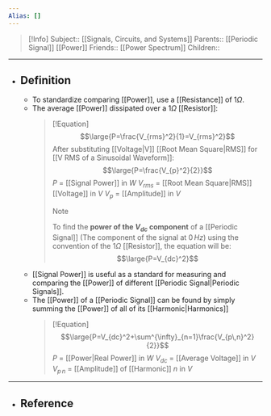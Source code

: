 ```yaml
---
Alias: []
---
```

> [!Info]
> Subject:: [[Signals, Circuits, and Systems]]
> Parents:: [[Periodic Signal]] [[Power]]
> Friends:: [[Power Spectrum]]
> Children:: 
---
- ## Definition
	- To standardize comparing [[Power]], use a [[Resistance]] of $1\Omega$.
	- The average [[Power]] dissipated over a $1\Omega$ [[Resistor]]:
	  > [!Equation]
	  > $$\large{P=\frac{V_{rms}^2}{1}=V_{rms}^2}$$
	  > After substituting [[Voltage|V]] [[Root Mean Square|RMS]] for [[V RMS of a Sinusoidal Waveform]]:
	  > $$\large{P=\frac{V_{p}^2}{2}}$$
	  > $P$ = [[Signal Power]] in $W$
	  > $V_{rms}$ = [[Root Mean Square|RMS]] [[Voltage]] in $V$
	  > $V_{p}$ = [[Amplitude]] in $V$
	  > > [!Note]
	  > > To find the **power of the $V_{dc}$ component** of a [[Periodic Signal]] (The component of the signal at $0\,Hz$) using the convention of the $1\Omega$ [[Resistor]], the equation will be:
	  > > $$\large{P=V_{dc}^2}$$
	- [[Signal Power]] is useful as a standard for measuring and comparing the [[Power]] of different [[Periodic Signal|Periodic Signals]].
	- The [[Power]] of a [[Periodic Signal]] can be found by simply summing the [[Power]] of all of its [[Harmonic|Harmonics]]
	  > [!Equation]
	  > $$\large{P=V_{dc}^2+\sum^{\infty}_{n=1}\frac{V_{p\,n}^2}{2}}$$
	  > $P$ = [[Power|Real Power]] in $W$
	  > $V_{dc}$ = [[Average Voltage]] in $V$
	  > $V_{p\,n}$ = [[Amplitude]] of [[Harmonic]] $n$ in $V$
---
- ## Reference